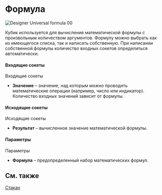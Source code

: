# Формула

![Designer Universal formula 00](~/images/Designer_Universal_formula_00.png)

Кубик используется для вычисления математической формулы с произвольным количеством аргументов. Формулу можно выбрать как из имеющегося списка, так и написать собственную. При написании собственной формулы количество входных сокетов определиться автоматически. 

#### Входящие сокеты

Входящие сокеты

- **Значение** – значение, над которым можно проводить математические операции (например, число или индикатор). Количество входных значений зависит от формулы.

#### Исходящие сокеты

Исходящие сокеты

- **Результат** – вычисленное значение математической формулы.

#### Параметры

Параметры

- **Формула** – предопределенный набор математических формул.

## См. также

[Стакан](Designer_Depth.md)
